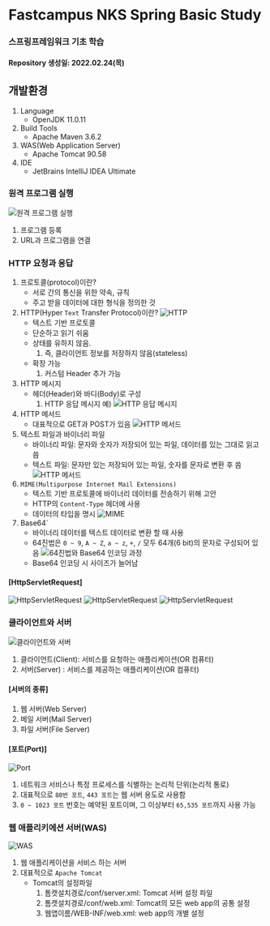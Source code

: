# Fastcampus NKS Spring Basic Study

### 스프링프레임워크 기초 학습

#### Repository 생성일: 2022.02.24(목)

## 개발환경

1. Language
    - OpenJDK 11.0.11
2. Build Tools
    - Apache Maven 3.6.2
3. WAS(Web Application Server)
    - Apache Tomcat 90.58
4. IDE
    - JetBrains IntelliJ IDEA Ultimate

### 원격 프로그램 실행

![원격 프로그램 실행](./images/ch2/01.png)

1. 프로그램 등록
2. URL과 프로그램을 연결

### HTTP 요청과 응답

1. 프로토콜(protocol)이란?
    - 서로 간의 통신을 위한 약속, 규칙
    - 주고 받을 데이터에 대한 형식을 정의한 것
2. HTTP(Hyper `Text` Transfer Protocol)이란?
   ![HTTP](./images/ch2/09.png)
    - 텍스트 기반 프로토콜
    - 단순하고 읽기 쉬움
    - 상태를 유하지 않음.
        1) 즉, 클라이언트 정보를 저장하지 않음(stateless)
    - 확장 가능
        1) 커스텀 Header 추가 가능
3. HTTP 메시지
    - 헤더(Header)와 바디(Body)로 구성
        1) HTTP 응답 메시지 예)
           ![HTTP 응답 메시지](./images/ch2/08.png)
4. HTTP 메서드
    - 대표적으로 GET과 POST가 있음
      ![HTTP 메서드](./images/ch2/10.png)
5. 텍스트 파일과 바이너리 파일
    - 바이너리 파일: 문자와 숫자가 저장되어 있는 파일, 데이터를 있는 그대로 읽고 씀
    - 텍스트 파일: 문자만 있는 저장되어 있는 파일, 숫자를 문자로 변환 후 씀
      ![HTTP 메서드](./images/ch2/11.png)
6. `MIME(Multipurpose Internet Mail Extensions)`
    - 텍스트 기반 프로토콜에 바이너리 데이터를 전송하기 위해 고안
    - HTTP의 `Content-Type` 헤더에 사용
    - 데이터의 타입을 명시
      ![MIME](./images/ch2/12.png)
7. Base64`
    - 바이너리 데이터를 텍스트 데이터로 변환 할 때 사용
    - 64진법은 `0 ~ 9`, `A ~ Z`, `a ~ z`, `+`, `/` 모두 64개(6 bit)의 문자로 구성되어 있음
      ![64진법와 Base64 인코딩 과정](./images/ch2/13.png)
    - Base64 인코딩 시 사이즈가 늘어남

#### [HttpServletRequest]

![HttpServletRequest](./images/ch2/05.png)
![HttpServletRequest](./images/ch2/06.png)
![HttpServletRequest](./images/ch2/07.png)

### 클라이언트와 서버

![클라이언트와 서버](./images/ch2/02.png)

1. 클라이언트(Client): 서비스를 요청하는 애플리케이션(OR 컴퓨터)
2. 서버(Server) : 서비스를 제공하는 애플리케이션(OR 컴퓨터)

#### [서버의 종류]

1. 웹 서버(Web Server)
2. 메일 서버(Mail Server)
3. 파일 서버(File Server)

#### [포트(Port)]

![Port](./images/ch2/03.png)

1. 네트워크 서비스나 특정 프로세스를 식별하는 논리적 단위(논리적 통로)
2. 대표적으로 `80번 포트`, `443 포트`는 웹 서버 용도로 사용함
3. `0 ~ 1023 포트` 번호는 예약된 포트이며, 그 이상부터 `65,535 포트`까지 사용 가능

### 웹 애플리키에션 서버(WAS)

![WAS](./images/ch2/04.png)

1. 웹 애플리케이션을 서비스 하는 서버
2. 대표적으로 `Apache Tomcat`
    - Tomcat의 설정파일
        1) 톰캣설치경로/conf/server.xml: Tomcat 서버 설정 파일
        2) 톰캣설치경로/conf/web.xml: Tomcat의 모든 web app의 공통 설정
        3) 웹앱이름/WEB-INF/web.xml: web app의 개별 설정
